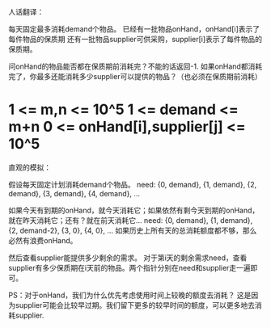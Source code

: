 人话翻译：

每天固定最多消耗demand个物品。
已经有一批物品onHand，onHand[i]表示了每件物品的保质期
还有一批物品supplier可供采购，supplier[i]表示了每件物品的保质期。

问onHand的物品能否都在保质期前消耗完？不能的话返回-1.
如果onHand都消耗完了，你最多还能消耗多少supplier可以提供的物品？（也必须在保质期前消耗）

1 <= m,n <= 10^5
1 <= demand <= m+n
0 <= onHand[i],supplier[j] <= 10^5
​​
=====================

直观的模拟：

假设每天固定计划消耗demand个物品。
need: {0, demand}, {1, demand}, {2, demand}, {3, demand}, {4, demand}, ...

如果今天有到期的onHand，就今天消耗它；如果依然有剩今天到期的onHand，就在昨天消耗它；还有？就在前天消耗它...
need: {0, demand}, {1, demand}, {2, demand-2}, {3, 0}, {4, 0}, ...
如果历史上所有天的总消耗额度都不够，那么必然有浪费onHand。

然后查看supplier能提供多少剩余的需求。
对于第i天的剩余需求need，查看supplier有多少保质期在i天前的物品。两个指针分别在need和supplier走一遍即可。

PS：对于onHand，我们为什么优先考虑使用时间上较晚的额度去消耗？
这是因为supplier可能会比较早过期。我们留下更多的较早时间的额度，可以更多地去消耗supplier.
